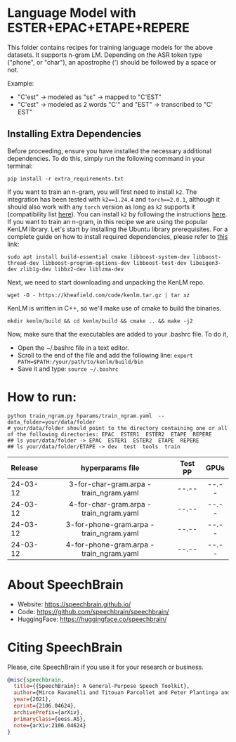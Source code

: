 # Language Model with ESTER+EPAC+ETAPE+REPERE
This folder contains recipes for training language models for the above datasets.
It supports n-gram LM.
Depending on the ASR token type ("phone", or "char"), an apostrophe (') should
be followed by a space or not.

Example:
* "C'est" -> modeled as "sɛ" -> mapped to "C'EST"
* "C'est" -> modeled as 2 words "C'" and "EST" -> transcribed to "C' EST"

## Installing Extra Dependencies

Before proceeding, ensure you have installed the necessary additional dependencies. To do this, simply run the following command in your terminal:

```
pip install -r extra_requirements.txt
```

If you want to train an n-gram, you will first need to install `k2`. The integration has been tested with `k2==1.24.4` and `torch==2.0.1`, although it should also work with any `torch` version as long as `k2` supports it (compatibility list [here](https://k2-fsa.github.io/k2/installation/pre-compiled-cuda-wheels-linux/index.html)). You can install `k2` by following the instructions [here](https://k2-fsa.github.io/k2/installation/from_wheels.html#linux-cuda-example).
If you want to train an n-gram, in this recipe we are using the popular KenLM library. Let's start by installing the Ubuntu library prerequisites. For a complete guide on how to install required dependencies, please refer to [this](https://kheafield.com/code/kenlm/dependencies/) link:
 ```
 sudo apt install build-essential cmake libboost-system-dev libboost-thread-dev libboost-program-options-dev libboost-test-dev libeigen3-dev zlib1g-dev libbz2-dev liblzma-dev
 ```

 Next, we need to start downloading and unpacking the KenLM repo.
 ```
 wget -O - https://kheafield.com/code/kenlm.tar.gz | tar xz
 ```

KenLM is written in C++, so we'll make use of cmake to build the binaries.
 ```
mkdir kenlm/build && cd kenlm/build && cmake .. && make -j2
 ```

Now, make sure that the executables are added to your .bashrc file. To do it,
- Open the ~/.bashrc file in a text editor.
- Scroll to the end of the file and add the following line:  ```export PATH=$PATH:/your/path/to/kenlm/build/bin ```
- Save it and type:  `source ~/.bashrc `

# How to run:
```shell
python train_ngram.py hparams/train_ngram.yaml  --data_folder=your/data/folder
# your/data/folder should point to the directory containing one or all of the following directories: EPAC  ESTER1  ESTER2  ETAPE  REPERE
## ls your/data/folder -> EPAC  ESTER1  ESTER2  ETAPE  REPERE
## ls your/data/folder/ETAPE -> dev  test  tools  train
```

| Release  | hyperparams file                         | Test PP | GPUs  |
| :---     | :---:                                    | :---:   | :---: |
| 24-03-12 | 3-for-char-gram.arpa  - train_ngram.yaml | --.--   | --.-- |
| 24-03-12 | 4-for-char-gram.arpa  - train_ngram.yaml | --.--   | --.-- |
| 24-03-12 | 3-for-phone-gram.arpa - train_ngram.yaml | --.--   | --.-- |
| 24-03-12 | 4-for-phone-gram.arpa - train_ngram.yaml | --.--   | --.-- |


# **About SpeechBrain**
- Website: https://speechbrain.github.io/
- Code: https://github.com/speechbrain/speechbrain/
- HuggingFace: https://huggingface.co/speechbrain/


# **Citing SpeechBrain**
Please, cite SpeechBrain if you use it for your research or business.

```bibtex
@misc{speechbrain,
  title={{SpeechBrain}: A General-Purpose Speech Toolkit},
  author={Mirco Ravanelli and Titouan Parcollet and Peter Plantinga and Aku Rouhe and Samuele Cornell and Loren Lugosch and Cem Subakan and Nauman Dawalatabad and Abdelwahab Heba and Jianyuan Zhong and Ju-Chieh Chou and Sung-Lin Yeh and Szu-Wei Fu and Chien-Feng Liao and Elena Rastorgueva and François Grondin and William Aris and Hwidong Na and Yan Gao and Renato De Mori and Yoshua Bengio},
  year={2021},
  eprint={2106.04624},
  archivePrefix={arXiv},
  primaryClass={eess.AS},
  note={arXiv:2106.04624}
}
```

